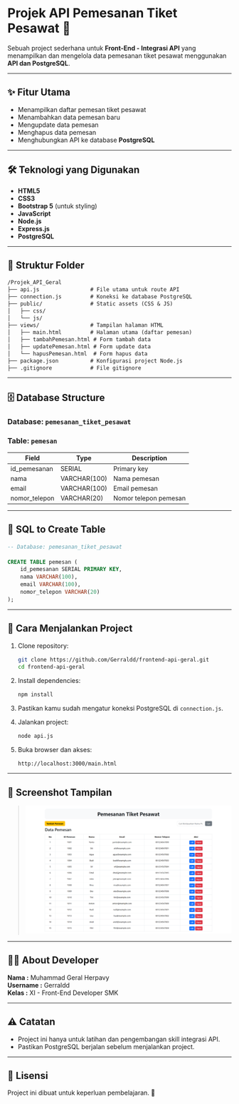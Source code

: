 
# Projek API Pemesanan Tiket Pesawat 🛫

Sebuah project sederhana untuk **Front-End - Integrasi API** yang menampilkan dan mengelola data pemesanan tiket pesawat menggunakan **API dan PostgreSQL**.

---

## ✨ Fitur Utama

- Menampilkan daftar pemesan tiket pesawat
- Menambahkan data pemesan baru
- Mengupdate data pemesan
- Menghapus data pemesan
- Menghubungkan API ke database **PostgreSQL**

---

## 🛠️ Teknologi yang Digunakan

- **HTML5**
- **CSS3**
- **Bootstrap 5** (untuk styling)
- **JavaScript**
- **Node.js**
- **Express.js**
- **PostgreSQL**

---

## 📂 Struktur Folder

```plaintext
/Projek_API_Geral
├── api.js                # File utama untuk route API
├── connection.js         # Koneksi ke database PostgreSQL
├── public/               # Static assets (CSS & JS)
│   ├── css/
│   └── js/
├── views/                # Tampilan halaman HTML
│   ├── main.html         # Halaman utama (daftar pemesan)
│   ├── tambahPemesan.html # Form tambah data
│   ├── updatePemesan.html # Form update data
│   └── hapusPemesan.html  # Form hapus data
├── package.json          # Konfigurasi project Node.js
├── .gitignore            # File gitignore
```

---

## 🗄️ Database Structure

### Database: `pemesanan_tiket_pesawat`

### Table: `pemesan`

| Field           | Type         | Description               |
|-----------------|--------------|---------------------------|
| id_pemesanan    | SERIAL       | Primary key               |
| nama            | VARCHAR(100) | Nama pemesan              |
| email           | VARCHAR(100) | Email pemesan             |
| nomor_telepon   | VARCHAR(20)  | Nomor telepon pemesan     |

---

## 📜 SQL to Create Table

```sql
-- Database: pemesanan_tiket_pesawat

CREATE TABLE pemesan (
    id_pemesanan SERIAL PRIMARY KEY,
    nama VARCHAR(100),
    email VARCHAR(100),
    nomor_telepon VARCHAR(20)
);
```

---

## 🚀 Cara Menjalankan Project

1. Clone repository:
   ```bash
   git clone https://github.com/Gerraldd/frontend-api-geral.git
   cd frontend-api-geral
   ```

2. Install dependencies:
   ```bash
   npm install
   ```

3. Pastikan kamu sudah mengatur koneksi PostgreSQL di `connection.js`.

4. Jalankan project:
   ```bash
   node api.js
   ```

5. Buka browser dan akses:
   ```
   http://localhost:3000/main.html
   ```

---

## 📸 Screenshot Tampilan

> ![Tampilan Website](/public/image/preview.png)

---

## 👨‍💻 About Developer

**Nama :** Muhammad Geral Herpavy <br>
**Username :** Gerraldd<br>
**Kelas :** XI - Front-End Developer SMK  

---

## ⚠️ Catatan

- Project ini hanya untuk latihan dan pengembangan skill integrasi API.
- Pastikan PostgreSQL berjalan sebelum menjalankan project.

---

## 📝 Lisensi

Project ini dibuat untuk keperluan pembelajaran. 🚀
